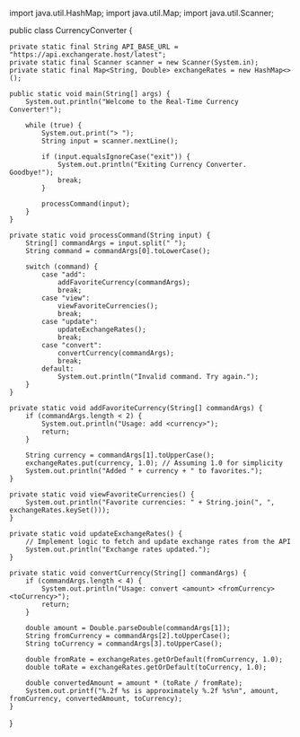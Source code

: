 import java.util.HashMap;
import java.util.Map;
import java.util.Scanner;

public class CurrencyConverter {

    private static final String API_BASE_URL = "https://api.exchangerate.host/latest";
    private static final Scanner scanner = new Scanner(System.in);
    private static final Map<String, Double> exchangeRates = new HashMap<>();

    public static void main(String[] args) {
        System.out.println("Welcome to the Real-Time Currency Converter!");

        while (true) {
            System.out.print("> ");
            String input = scanner.nextLine();

            if (input.equalsIgnoreCase("exit")) {
                System.out.println("Exiting Currency Converter. Goodbye!");
                break;
            }

            processCommand(input);
        }
    }

    private static void processCommand(String input) {
        String[] commandArgs = input.split(" ");
        String command = commandArgs[0].toLowerCase();

        switch (command) {
            case "add":
                addFavoriteCurrency(commandArgs);
                break;
            case "view":
                viewFavoriteCurrencies();
                break;
            case "update":
                updateExchangeRates();
                break;
            case "convert":
                convertCurrency(commandArgs);
                break;
            default:
                System.out.println("Invalid command. Try again.");
        }
    }

    private static void addFavoriteCurrency(String[] commandArgs) {
        if (commandArgs.length < 2) {
            System.out.println("Usage: add <currency>");
            return;
        }

        String currency = commandArgs[1].toUpperCase();
        exchangeRates.put(currency, 1.0); // Assuming 1.0 for simplicity
        System.out.println("Added " + currency + " to favorites.");
    }

    private static void viewFavoriteCurrencies() {
        System.out.println("Favorite currencies: " + String.join(", ", exchangeRates.keySet()));
    }

    private static void updateExchangeRates() {
        // Implement logic to fetch and update exchange rates from the API
        System.out.println("Exchange rates updated.");
    }

    private static void convertCurrency(String[] commandArgs) {
        if (commandArgs.length < 4) {
            System.out.println("Usage: convert <amount> <fromCurrency> <toCurrency>");
            return;
        }

        double amount = Double.parseDouble(commandArgs[1]);
        String fromCurrency = commandArgs[2].toUpperCase();
        String toCurrency = commandArgs[3].toUpperCase();

        double fromRate = exchangeRates.getOrDefault(fromCurrency, 1.0);
        double toRate = exchangeRates.getOrDefault(toCurrency, 1.0);

        double convertedAmount = amount * (toRate / fromRate);
        System.out.printf("%.2f %s is approximately %.2f %s%n", amount, fromCurrency, convertedAmount, toCurrency);
    }
}
